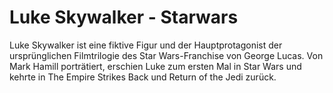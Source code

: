 # Luke Skywalker - Starwars  
Luke Skywalker ist eine fiktive Figur und der Hauptprotagonist der ursprünglichen Filmtrilogie des Star Wars-Franchise von George Lucas.
Von Mark Hamill porträtiert, erschien Luke zum ersten Mal in Star Wars und kehrte in The Empire Strikes Back und Return of the Jedi zurück.


